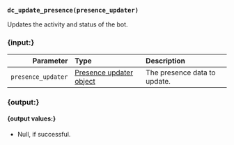 ### `dc_update_presence(presence_updater)`

Updates the activity and status of the bot.

### {input:}

|          Parameter | Type                                                    | Description                  |
|-------------------:|:--------------------------------------------------------|:-----------------------------|
| `presence_updater` | [Presence updater object](/schemas/presence-updater.md) | The presence data to update. |

### {output:}

#### {output values:}

* Null, if successful.